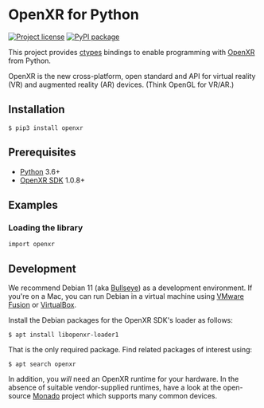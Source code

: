 OpenXR for Python
=================

[![Project license](https://img.shields.io/badge/license-Public%20Domain-blue.svg)](https://unlicense.org)
[![PyPI package](https://img.shields.io/pypi/v/openxr.svg)](https://pypi.org/project/openxr/)

This project provides [ctypes](https://docs.python.org/3/library/ctypes.html)
bindings to enable programming with [OpenXR](https://www.khronos.org/openxr/)
from Python.

OpenXR is the new cross-platform, open standard and API for virtual reality
(VR) and augmented reality (AR) devices. (Think OpenGL for VR/AR.)

Installation
------------

    $ pip3 install openxr

Prerequisites
-------------

- [Python](https://www.python.org) 3.6+
- [OpenXR SDK](https://github.com/KhronosGroup/OpenXR-SDK) 1.0.8+

Examples
--------

### Loading the library

    import openxr

Development
-----------

We recommend Debian 11 (aka [Bullseye](https://www.debian.org/releases/bullseye/))
as a development environment. If you're on a Mac, you can run Debian in a
virtual machine using [VMware Fusion](https://www.vmware.com/products/fusion.html)
or [VirtualBox](https://www.virtualbox.org).

Install the Debian packages for the OpenXR SDK's loader as follows:

    $ apt install libopenxr-loader1

That is the only required package. Find related packages of interest using:

    $ apt search openxr

In addition, you _will_ need an OpenXR runtime for your hardware. In the
absence of suitable vendor-supplied runtimes, have a look at the open-source
[Monado](https://monado.freedesktop.org) project which supports many common
devices.
